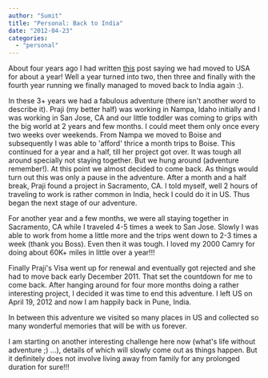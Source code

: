 ```yaml
---
author: "Sumit"
title: "Personal: Back to India"
date: "2012-04-23"
categories: 
  - "personal"
---
```


About four years ago I had written [this](http://sumitmaitra.wordpress.com/2008/09/05/we-have-moved/) post saying we had moved to USA for about a year! Well a year turned into two, then three and finally with the fourth year running we finally managed to moved back to India again :).

In these 3+ years we had a fabulous adventure (there isn't another word to describe it). Praji (my better half) was working in Nampa, Idaho initially and I was working in San Jose, CA and our little toddler was coming to grips with the big world at 2 years and few months. I could meet them only once every two weeks over weekends. From Nampa we moved to Boise and subsequently I was able to 'afford' thrice a month trips to Boise. This continued for a year and a half, till her project got over. It was tough all around specially not staying together. But we hung around (adventure remember!). At this point we almost decided to come back. As things would turn out this was only a pause in the adventure. After a month and a half break, Praji found a project in Sacramento, CA. I told myself, well 2 hours of traveling to work is rather common in India, heck I could do it in US. Thus began the next stage of our adventure.

For another year and a few months, we were all staying together in Sacramento, CA while I traveled 4-5 times a week to San Jose. Slowly I was able to work from home a little more and the trips went down to 2-3 times a week (thank you Boss). Even then it was tough. I loved my 2000 Camry for doing about 60K+ miles in little over a year!!!

Finally Praji's Visa went up for renewal and eventually got rejected and she had to move back early December 2011. That set the countdown for me to come back. After hanging around for four more months doing a rather interesting project, I decided it was time to end this adventure. I left US on April 19, 2012 and now I am happily back in Pune, India.

In between this adventure we visited so many places in US and collected so many wonderful memories that will be with us forever.

I am starting on another interesting challenge here now (what's life without adventure ;) ...), details of which will slowly come out as things happen. But it definitely does not involve living away from family for any prolonged duration for sure!!!

